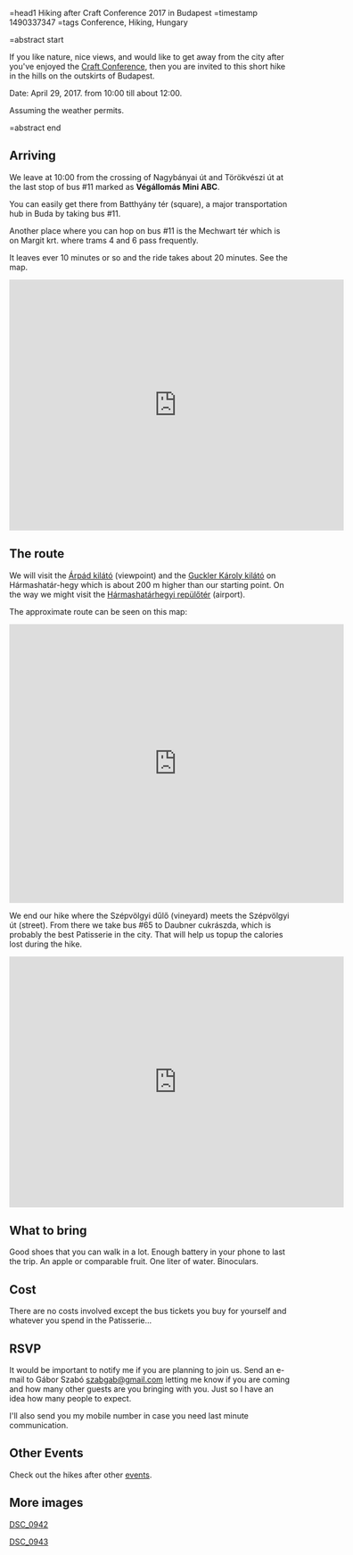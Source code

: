 =head1 Hiking after Craft Conference 2017 in Budapest
=timestamp 1490337347
=tags Conference, Hiking, Hungary

=abstract start

If you like nature, nice views, and would like to get away from the city after you've enjoyed the
<a href="https://craft-conf.com/">Craft Conference</a>, then you are invited to this short hike in
the hills on the outskirts of Budapest.

Date: April 29, 2017. from 10:00 till about 12:00.

Assuming the weather permits.

=abstract end

<h2>Arriving</h2>

We leave at 10:00 from the crossing of Nagybányai út and Törökvészi út at the last stop of bus #11
marked as <b>Végállomás Mini ABC</b>.

You can easily get there from Batthyány tér (square), a major transportation hub in Buda by taking bus #11.

Another place where you can hop on bus #11 is the Mechwart tér which is on Margit krt. where trams 4 and 6 pass frequently.

It leaves ever 10 minutes or so and the ride takes about 20 minutes.  See the map.

<iframe width="600" height="450" frameborder="0" style="border:0"
src="https://www.google.com/maps/embed/v1/directions?origin=place_id:Ei1CdWRhcGVzdCwgQmF0dGh5w6FueSB0w6lyLCAxMDExIE1hZ3lhcm9yc3rDoWc&destination=place_id:ChIJDyKi-yvZQUcRzmT7ZP0QIeY&key=AIzaSyCAqU4T1YEtlaqK5ahS_FrLkD45ccYphck&mode=transit"
allowfullscreen></iframe>

<h2>The route</h2>

We will visit the <a href="https://hu.wikipedia.org/wiki/%C3%81rp%C3%A1d-kil%C3%A1t%C3%B3">Árpád kilátó</a> (viewpoint) and the <a href="https://hu.wikipedia.org/wiki/Guckler_K%C3%A1roly-kil%C3%A1t%C3%B3">Guckler Károly kilátó</a> on Hármashatár-hegy which is about 200 m higher than our starting point. On the way we might visit the <a href="https://hu.wikipedia.org/wiki/H%C3%A1rmashat%C3%A1rhegyi_rep%C3%BCl%C5%91t%C3%A9r">Hármashatárhegyi repülőtér</a> (airport).

The approximate route can be seen on this map:

<iframe frameBorder="0"
src="https://www.wikiloc.com/wikiloc/spatialArtifacts.do?event=view&id=16883428&measures=on&metricunits=on&title=on&maptype=H" width="600px" height="500px"></iframe>

We end our hike where the Szépvölgyi dűlő (vineyard) meets the Szépvölgyi út (street). From there we take bus #65 to Daubner cukrászda, which is probably the best Patisserie in the city.
That will help us topup the calories lost during the hike.

<iframe width="600" height="450" frameborder="0" style="border:0"
src="https://www.google.com/maps/embed/v1/directions?origin=place_id:ChIJr06XPN_YQUcRxA_u5Yeh4kc&destination=place_id:ChIJQ8psZVHZQUcRzc4jYv-l4GE&key=AIzaSyCAqU4T1YEtlaqK5ahS_FrLkD45ccYphck&mode=transit"
allowfullscreen></iframe>

<h2>What to bring</h2>

Good shoes that you can walk in a lot. Enough battery in your phone to last the trip.
An apple or comparable fruit. One liter of water. Binoculars.

<h2>Cost</h2>

There are no costs involved except the bus tickets you buy for yourself and whatever you spend in the Patisserie...

<h2>RSVP</h2>

It would be important to notify me if you are planning to join us. Send an e-mail to Gábor Szabó szabgab@gmail.com letting me know
if you are coming and how many other guests are you bringing with you. Just so I have an idea how many people to expect.

I'll also send you my mobile number in case you need last minute communication.

<h2>Other Events</h2>

Check out the hikes after other <a href="/events.html">events</a>.

<h2>More images</h2>

<a href="/img/DSC_0942.JPG">DSC_0942</a>

<a href="/img/DSC_0943.JPG">DSC_0943</a>


